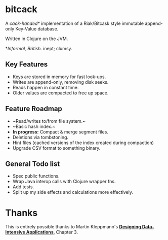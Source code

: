 # bitcack
A *cack-handed\** implementation of a Riak/Bitcask style immutable append-only Key-Value database.

Written in Clojure on the JVM.

\**Informal, British.*
inept; clumsy.

## Key Features
- Keys are stored in memory for fast look-ups.
- Writes are append-only, removing disk seeks.
- Reads happen in constant time.
- Older values are compacted to free up space.

## Feature Roadmap
- ~Read/writes to/from file system.~
- ~Basic hash index.~
- **In progress:** Compact & merge segment files.
- Deletions via tombstoning.
- Hint files (cached versions of the index created during compaction)
- Upgrade CSV format to something binary.

## General Todo list
- Spec public functions.
- Wrap Java interop calls with Clojure wrapper fns.
- Add tests.
- Split up my side effects and calculations more effectively.

# Thanks
This is entirely possible thanks to Martin Kleppmann's **[Designing Data-Intensive Applications](https://dataintensive.net/)**, Chapter 3.
